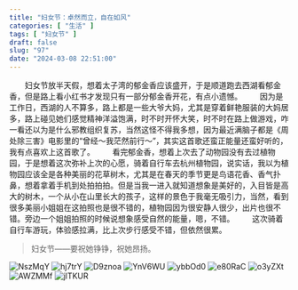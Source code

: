 ```yaml
---
title: "妇女节：卓然而立，自在如风"
categories: [ "生活" ]
tags: [ "妇女节" ]
draft: false
slug: "97"
date: "2024-03-08 22:51:00"
---
```


&emsp;&emsp;妇女节放半天假，想着太子湾的郁金香应该盛开，于是顺道跑去西湖看郁金香，但是路上看小红书才发现只有一部分郁金香开花，有点小遗憾。
&emsp;&emsp;因为是工作日，西湖的人不算多，路上都是一些大爷大妈，尤其是穿着鲜艳服装的大妈居多，路上碰见她们感觉精神洋溢饱满，时不时开怀大笑，时不时在路上做游戏，咋一看还以为是什么邪教组织复苏，当然这怪不得我多想，因为最近满脑子都是《周处除三害》电影里的“曾经～我茫然前行～”，其实这首歌还蛮正能量还蛮好听的，我有点喜欢上这首歌了。
&emsp;&emsp;看完郁金香，想着上次去了动物园没有去过植物园，于是想着这次弥补上次的心愿，骑着自行车去杭州植物园，说实话，我以为植物园应该全是各种美丽的花草树木，尤其是在春天的季节更是鸟语花香、香气扑鼻，想着拿着手机到处拍拍拍。但是当我一进入就知道想象是美好的，入目皆是高大的树木，一个从小在山里长大的孩子，这样的景色于我毫无吸引力，当然，看到很多美丽小姐姐在这拍照也是很不错的，植物园因为很安静人很少，出片也很不错。旁边一个姐姐拍照的时候说想象感受自然的能量，嗯，不错。
&emsp;&emsp;这次骑着自行车游玩，体验感拉满，比上次步行感受不错，但依然很累。
> 妇女节——要祝她铮铮，祝她昂扬。

![NszMqY](https://blog.wangyunzi.com/2024/03/08/NszMqY.JPG)
![hj7trY](https://blog.wangyunzi.com/2024/03/08/hj7trY.JPG)
![D9znoa](https://blog.wangyunzi.com/2024/03/08/D9znoa.JPG)
![YnV6WU](https://blog.wangyunzi.com/2024/03/08/YnV6WU.JPG)
![ybbOd0](https://blog.wangyunzi.com/2024/03/08/ybbOd0.JPG)
![e80RaC](https://blog.wangyunzi.com/2024/03/08/e80RaC.JPG)
![o3yZXt](https://blog.wangyunzi.com/2024/03/08/o3yZXt.JPG)
![AWZMMf](https://blog.wangyunzi.com/2024/03/08/AWZMMf.jpg)
![jlTKUR](https://blog.wangyunzi.com/2024/03/08/jlTKUR.JPG)


